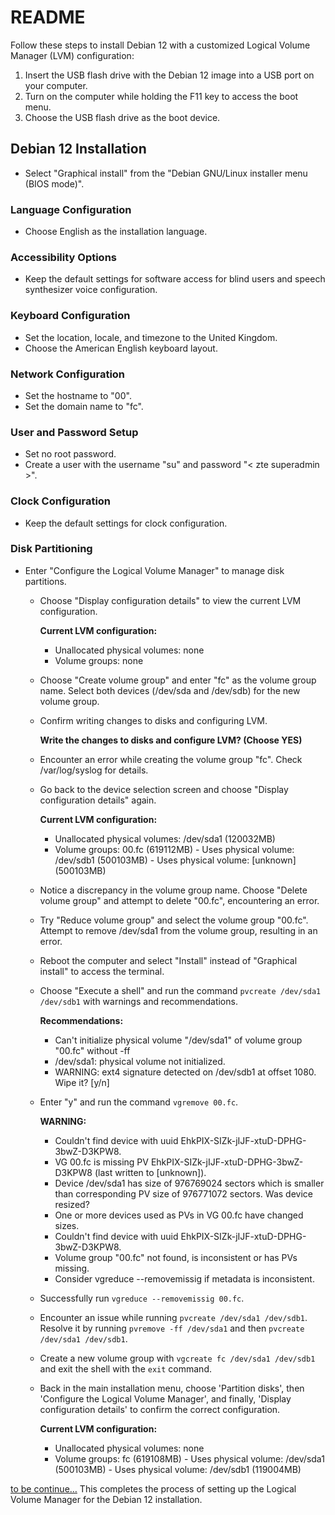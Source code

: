 # README

Follow these steps to install Debian 12 with a customized Logical Volume Manager (LVM) configuration:

1. Insert the USB flash drive with the Debian 12 image into a USB port on your computer.
2. Turn on the computer while holding the F11 key to access the boot menu.
3. Choose the USB flash drive as the boot device.

## Debian 12 Installation

- Select "Graphical install" from the "Debian GNU/Linux installer menu (BIOS mode)".

### Language Configuration

- Choose English as the installation language.

### Accessibility Options

- Keep the default settings for software access for blind users and speech synthesizer voice configuration.

### Keyboard Configuration

- Set the location, locale, and timezone to the United Kingdom.
- Choose the American English keyboard layout.

### Network Configuration

- Set the hostname to "00".
- Set the domain name to "fc".

### User and Password Setup

- Set no root password.
- Create a user with the username "su" and password "< zte superadmin >".

### Clock Configuration

- Keep the default settings for clock configuration.

### Disk Partitioning

- Enter "Configure the Logical Volume Manager" to manage disk partitions.

    - Choose "Display configuration details" to view the current LVM configuration.
  
        **Current LVM configuration:**
        - Unallocated physical volumes: none
        - Volume groups: none

    - Choose "Create volume group" and enter "fc" as the volume group name. Select both devices (/dev/sda and /dev/sdb) for the new volume group.

    - Confirm writing changes to disks and configuring LVM.

        **Write the changes to disks and configure LVM? (Choose YES)**

    - Encounter an error while creating the volume group "fc". Check /var/log/syslog for details.

    - Go back to the device selection screen and choose "Display configuration details" again.

        **Current LVM configuration:**
        - Unallocated physical volumes: /dev/sda1 (120032MB)
        - Volume groups: 00.fc (619112MB) - Uses physical volume: /dev/sdb1 (500103MB) - Uses physical volume: [unknown] (500103MB)

    - Notice a discrepancy in the volume group name. Choose "Delete volume group" and attempt to delete "00.fc", encountering an error.

    - Try "Reduce volume group" and select the volume group "00.fc". Attempt to remove /dev/sda1 from the volume group, resulting in an error.

    - Reboot the computer and select "Install" instead of "Graphical install" to access the terminal.

    - Choose "Execute a shell" and run the command `pvcreate /dev/sda1 /dev/sdb1` with warnings and recommendations.

        **Recommendations:**
        - Can't initialize physical volume "/dev/sda1" of volume group "00.fc" without -ff
        - /dev/sda1: physical volume not initialized.
        - WARNING: ext4 signature detected on /dev/sdb1 at offset 1080. Wipe it? [y/n]

    - Enter "y" and run the command `vgremove 00.fc`.

        **WARNING:**
        - Couldn't find device with uuid EhkPIX-SIZk-jIJF-xtuD-DPHG-3bwZ-D3KPW8.
        - VG 00.fc is missing PV EhkPIX-SIZk-jIJF-xtuD-DPHG-3bwZ-D3KPW8 (last written to [unknown]).
        - Device /dev/sda1 has size of 976769024 sectors which is smaller than corresponding PV size of 976771072 sectors. Was device resized?
        - One or more devices used as PVs in VG 00.fc have changed sizes.
        - Couldn't find device with uuid EhkPIX-SIZk-jIJF-xtuD-DPHG-3bwZ-D3KPW8.
        - Volume group "00.fc" not found, is inconsistent or has PVs missing.
        - Consider vgreduce --removemissig if metadata is inconsistent.

    - Successfully run `vgreduce --removemissig 00.fc`.

    - Encounter an issue while running `pvcreate /dev/sda1 /dev/sdb1`. Resolve it by running `pvremove -ff /dev/sda1` and then `pvcreate /dev/sda1 /dev/sdb1`.

    - Create a new volume group with `vgcreate fc /dev/sda1 /dev/sdb1` and exit the shell with the `exit` command.

    - Back in the main installation menu, choose 'Partition disks', then 'Configure the Logical Volume Manager', and finally, 'Display configuration details' to confirm the correct configuration.

        **Current LVM configuration:**
        - Unallocated physical volumes: none
        - Volume groups: fc (619108MB) - Uses physical volume: /dev/sda1 (500103MB) - Uses physical volume: /dev/sdb1 (119004MB)

[to be continue…](youtu.be/afD2_H215JM?si=S8dAdn65ujWDE2Pl)
This completes the process of setting up the Logical Volume Manager for the Debian 12 installation.

